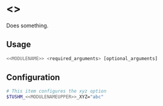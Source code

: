 # <<MODULENAME>>
Does something.

## Usage
```bash
<<MODULENAME>> <required_arguments> [optional_arguments]
```

## Configuration
```bash
# This item configures the xyz option
$TUSHM_<<MODULENAMEUPPER>>_XYZ="abc"
```
